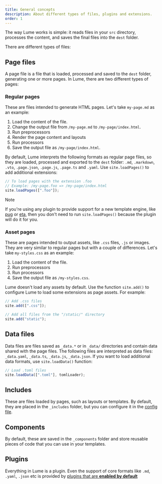 ```yaml
---
title: General concepts
description: About different types of files, plugins and extensions.
order: 1
---
```


The way Lume works is simple: it reads files in your `src` directory, processes
the content, and saves the final files into the `dest` folder.

There are different types of files:

## Page files

A page file is a file that is loaded, processed and saved to the `dest` folder,
generating one or more pages. In Lume, there are two different types of pages:

### Regular pages

These are files intended to generate HTML pages. Let's take `my-page.md` as an
example:

1. Load the content of the file.
2. Change the output file from `/my-page.md` to `/my-page/index.html`.
3. Run preprocessors
4. Render the page content and layouts
5. Run processors
6. Save the output file as `/my-page/index.html`.

By default, Lume interprets the following formats as regular page files, so they
are loaded, processed and exported to the `dest` folder: `.md`, `.markdown`,
`.vto`, `.page.json`, `.page.js`, `.page.ts` and `.yaml`. Use `site.loadPages()`
to add additional extensions:

```ts
// To load pages with the extension .foo
// Example: /my-page.foo => /my-page/index.html
site.loadPages([".foo"]);
```

> [!note]
>
> If you're using any plugin to provide support for a new template engine, like
> [pug](../../plugins/pug.md) or [eta](../../plugins/eta.md), then you don't
> need to run `site.loadPages()` because the plugin will do it for you.

### Asset pages

These are pages intended to output assets, like `.css` files, `.js` or images.
They are very similar to regular pages but with a couple of differences. Let's
take `my-styles.css` as an example:

1. Load the content of the file.
2. Run preprocessors
3. Run processors
4. Save the output file as `/my-styles.css`.

Lume doesn't load any assets by default. Use the function `site.add()` to
configure Lume to load some extensions as page assets. For example:

```ts
// Add .css files
site.add([".css"]);

// Add all files from the "/static/" directory
site.add("static");
```

## Data files

Data files are files saved as `_data.*` or in `_data/` directories and contain
data shared with the page files. The following files are interpreted as data
files: `_data.yaml`, `_data.ts`, `_data.js`, `_data.json`. If you want to load
additional data formats, use `site.loadData()` function:

```ts
// Load .toml files
site.loadData([".toml"], tomlLoader);
```

## Includes

These are files loaded by pages, such as layouts or templates. By default, they
are placed in the `_includes` folder, but you can configure it in the
[config file](../configuration/config-file.md#includes).

## Components

By default, these are saved in the `_components` folder and store reusable
pieces of code that you can use in your templates.

## Plugins

Everything in Lume is a plugin. Even the support of core formats like `.md`,
`.yaml`, `.json` etc is provided by
[plugins that are **enabled by default**](../../../plugins/index.yml?status=enabled)
